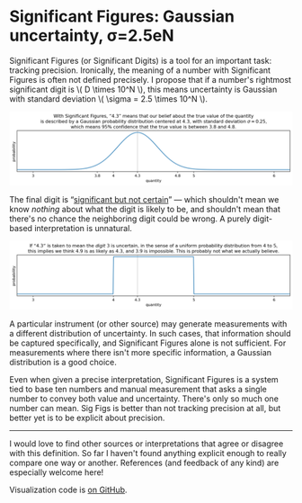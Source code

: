 # Significant Figures: Gaussian uncertainty, σ=2.5eN

Significant Figures (or Significant Digits) is a tool for an important
task: tracking precision. Ironically, the meaning of a number with
Significant Figures is often not defined precisely. I propose that if
a number's rightmost significant digit is \\( D \times 10^N \\), this
means uncertainty is Gaussian with standard deviation \\( \sigma = 2.5
\times 10^N \\).


![](gaussian.png)


The final digit is “[significant but not certain][]” — which shouldn't
mean we know _nothing_ about what the digit is likely to be, and
shouldn't mean that there's no chance the neighboring digit could be
wrong. A purely digit-based interpretation is unnatural.

[significant but not certain]: https://chem.libretexts.org/Courses/University_of_British_Columbia/CHEM_100%3A_Foundations_of_Chemistry/02%3A_Measurement_and_Problem_Solving/2.03%3A_Significant_Figures_-_Writing_Numbers_to_Reflect_Precision


![](uniform.png)


A particular instrument (or other source) may generate measurements
with a different distribution of uncertainty. In such cases, that
information should be captured specifically, and Significant Figures
alone is not sufficient. For measurements where there isn't more
specific information, a Gaussian distribution is a good choice.


Even when given a precise interpretation, Significant Figures is a
system tied to base ten numbers and manual measurement that asks a
single number to convey both value and uncertainty. There's only so
much one number can mean. Sig Figs is better than not tracking
precision at all, but better yet is to be explicit about precision.


---

I would love to find other sources or interpretations that agree or
disagree with this definition. So far I haven't found anything
explicit enough to really compare one way or another. References (and
feedback of any kind) are especially welcome here!

Visualization code is [on GitHub][].

[on GitHub]: https://github.com/ajschumacher/sigfigs
